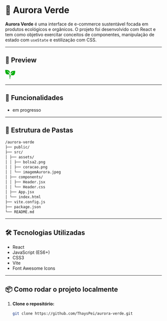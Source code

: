 # 🌿 Aurora Verde

**Aurora Verde** é uma interface de e-commerce sustentável focada em produtos ecológicos e orgânicos. O projeto foi desenvolvido com React e tem como objetivo exercitar conceitos de componentes, manipulação de estado com `useState` e estilização com CSS.

---

## 📸 Preview

![Preview do Projeto](https://github.com/ThaysPei/aurora-verde/blob/main/src/assets/imagemAurora.jpeg)

---

## 🚀 Funcionalidades

- em progresso
---

## 🧩 Estrutura de Pastas
```
/aurora-verde
├── public/
├── src/
│ ├── assets/
│ │ ├── bolsa2.png
│ │ ├── coracao.png
│ │ └── imagemAurora.jpeg
│ ├── components/
│ │ ├── Header.jsx
│ │ └── Header.css
│ ├── App.jsx
│ └── index.html
├── vite.config.js
├── package.json
└── README.md
```
---

## 🛠️ Tecnologias Utilizadas

- React
- JavaScript (ES6+)
- CSS3
- Vite
- Font Awesome Icons

---

## 📦 Como rodar o projeto localmente

1. **Clone o repositório:**
   ```bash
   git clone https://github.com/ThaysPei/aurora-verde.git

